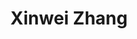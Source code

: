 ---
# Display name

title: Xinwei Zhang
user_groups: ["Graduated Ph.D Students"]



organizations:
- name: 2003-2008 

Interests:
- Numerical simulation for the copolymer system based on mean field theory

---